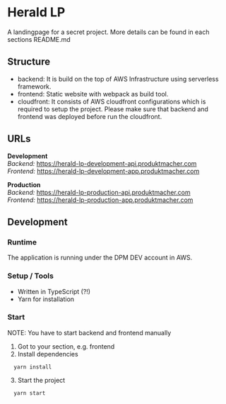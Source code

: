 # Herald LP

A landingpage for a secret project. More details can be found in each sections README.md

## Structure

- backend: It is build on the top of AWS Infrastructure using serverless framework.
- frontend: Static website with webpack as build tool.
- cloudfront: It consists of AWS cloudfront configurations which is required to setup the project. Please make sure that backend and frontend was deployed before run the cloudfront.

## URLs

**Development**  
_Backend:_ https://herald-lp-development-api.produktmacher.com  
_Frontend:_ https://herald-lp-development-app.produktmacher.com

**Production**  
_Backend:_ https://herald-lp-production-api.produktmacher.com  
_Frontend:_ https://herald-lp-production-app.produktmacher.com

## Development

### Runtime

The application is running under the DPM DEV account in AWS.

### Setup / Tools

- Written in TypeScript (?!)
- Yarn for installation

### Start

NOTE: You have to start backend and frontend manually

1. Got to your section, e.g. frontend
2. Install dependencies

```shell
  yarn install
```

3. Start the project

```shell
  yarn start
```
